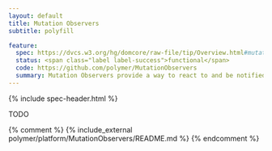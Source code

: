 ```yaml
---
layout: default
title: Mutation Observers
subtitle: polyfill

feature:
  spec: https://dvcs.w3.org/hg/domcore/raw-file/tip/Overview.html#mutation-observers
  status: <span class="label label-success">functional</span>
  code: https://github.com/polymer/MutationObservers
  summary: Mutation Observers provide a way to react to and be notified of changes in the DOM.
---
```


{% include spec-header.html %}

TODO

{% comment %}
{% include_external polymer/platform/MutationObservers/README.md %}
{% endcomment %}